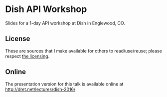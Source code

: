 # Dish API Workshop

Slides for a 1-day API workshop at Dish in Englewood, CO.


## License

These are sources that I make available for others to read/use/reuse; please respect [the licensing](../LICENSE).


## Online

The presentation version for this talk is available online at http://dret.net/lectures/dish-2016/
